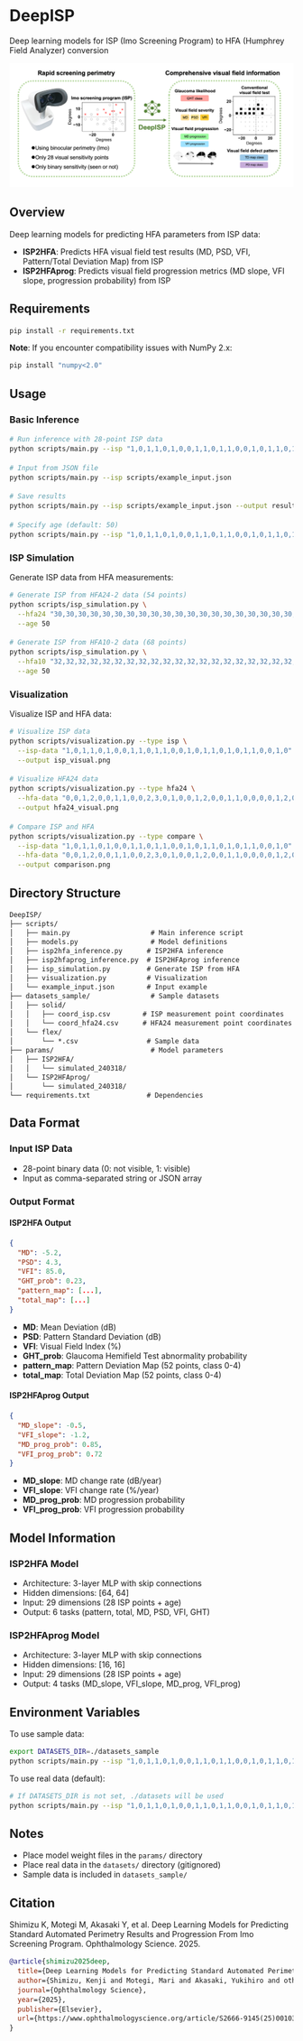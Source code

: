 # DeepISP

Deep learning models for ISP (Imo Screening Program) to HFA (Humphrey Field Analyzer) conversion

![DeepISP Overview](images/DeepISP.png)

## Overview

Deep learning models for predicting HFA parameters from ISP data:
- **ISP2HFA**: Predicts HFA visual field test results (MD, PSD, VFI, Pattern/Total Deviation Map) from ISP
- **ISP2HFAprog**: Predicts visual field progression metrics (MD slope, VFI slope, progression probability) from ISP

## Requirements

```bash
pip install -r requirements.txt
```

**Note**: If you encounter compatibility issues with NumPy 2.x:
```bash
pip install "numpy<2.0"
```

## Usage

### Basic Inference

```bash
# Run inference with 28-point ISP data
python scripts/main.py --isp "1,0,1,1,0,1,0,0,1,1,0,1,1,0,0,1,0,1,1,0,1,0,1,1,0,0,1,0"

# Input from JSON file
python scripts/main.py --isp scripts/example_input.json

# Save results
python scripts/main.py --isp scripts/example_input.json --output results.json

# Specify age (default: 50)
python scripts/main.py --isp "1,0,1,1,0,1,0,0,1,1,0,1,1,0,0,1,0,1,1,0,1,0,1,1,0,0,1,0" --age 65
```

### ISP Simulation

Generate ISP data from HFA measurements:

```bash
# Generate ISP from HFA24-2 data (54 points)
python scripts/isp_simulation.py \
  --hfa24 "30,30,30,30,30,30,30,30,30,30,30,30,30,30,30,30,30,30,30,30,30,30,30,30,30,30,30,30,30,30,30,30,30,30,30,30,30,30,30,30,30,30,30,30,30,30,30,30,30,30,30,30,30,30" \
  --age 50

# Generate ISP from HFA10-2 data (68 points)
python scripts/isp_simulation.py \
  --hfa10 "32,32,32,32,32,32,32,32,32,32,32,32,32,32,32,32,32,32,32,32,32,32,32,32,32,32,32,32,32,32,32,32,32,32,32,32,32,32,32,32,32,32,32,32,32,32,32,32,32,32,32,32,32,32,32,32,32,32,32,32,32,32,32,32,32,32,32,32" \
  --age 50
```

### Visualization

Visualize ISP and HFA data:

```bash
# Visualize ISP data
python scripts/visualization.py --type isp \
  --isp-data "1,0,1,1,0,1,0,0,1,1,0,1,1,0,0,1,0,1,1,0,1,0,1,1,0,0,1,0" \
  --output isp_visual.png

# Visualize HFA24 data
python scripts/visualization.py --type hfa24 \
  --hfa-data "0,0,1,2,0,0,1,1,0,0,2,3,0,1,0,0,1,2,0,0,1,1,0,0,0,0,1,2,0,0,1,1,0,0,2,3,0,1,0,0,1,2,0,0,1,1,0,0,0,1,2,0" \
  --output hfa24_visual.png

# Compare ISP and HFA
python scripts/visualization.py --type compare \
  --isp-data "1,0,1,1,0,1,0,0,1,1,0,1,1,0,0,1,0,1,1,0,1,0,1,1,0,0,1,0" \
  --hfa-data "0,0,1,2,0,0,1,1,0,0,2,3,0,1,0,0,1,2,0,0,1,1,0,0,0,0,1,2,0,0,1,1,0,0,2,3,0,1,0,0,1,2,0,0,1,1,0,0,0,1,2,0" \
  --output comparison.png
```

## Directory Structure

```
DeepISP/
├── scripts/
│   ├── main.py                    # Main inference script
│   ├── models.py                  # Model definitions
│   ├── isp2hfa_inference.py      # ISP2HFA inference
│   ├── isp2hfaprog_inference.py  # ISP2HFAprog inference
│   ├── isp_simulation.py         # Generate ISP from HFA
│   ├── visualization.py          # Visualization
│   └── example_input.json        # Input example
├── datasets_sample/               # Sample datasets
│   ├── solid/
│   │   ├── coord_isp.csv        # ISP measurement point coordinates
│   │   └── coord_hfa24.csv      # HFA24 measurement point coordinates
│   └── flex/
│       └── *.csv                 # Sample data
├── params/                        # Model parameters
│   ├── ISP2HFA/
│   │   └── simulated_240318/
│   └── ISP2HFAprog/
│       └── simulated_240318/
└── requirements.txt              # Dependencies
```

## Data Format

### Input ISP Data
- 28-point binary data (0: not visible, 1: visible)
- Input as comma-separated string or JSON array

### Output Format

#### ISP2HFA Output
```json
{
  "MD": -5.2,
  "PSD": 4.3,
  "VFI": 85.0,
  "GHT_prob": 0.23,
  "pattern_map": [...],
  "total_map": [...]
}
```
- **MD**: Mean Deviation (dB)
- **PSD**: Pattern Standard Deviation (dB)
- **VFI**: Visual Field Index (%)
- **GHT_prob**: Glaucoma Hemifield Test abnormality probability
- **pattern_map**: Pattern Deviation Map (52 points, class 0-4)
- **total_map**: Total Deviation Map (52 points, class 0-4)

#### ISP2HFAprog Output
```json
{
  "MD_slope": -0.5,
  "VFI_slope": -1.2,
  "MD_prog_prob": 0.85,
  "VFI_prog_prob": 0.72
}
```
- **MD_slope**: MD change rate (dB/year)
- **VFI_slope**: VFI change rate (%/year)
- **MD_prog_prob**: MD progression probability
- **VFI_prog_prob**: VFI progression probability

## Model Information

### ISP2HFA Model
- Architecture: 3-layer MLP with skip connections
- Hidden dimensions: [64, 64]
- Input: 29 dimensions (28 ISP points + age)
- Output: 6 tasks (pattern, total, MD, PSD, VFI, GHT)

### ISP2HFAprog Model
- Architecture: 3-layer MLP with skip connections
- Hidden dimensions: [16, 16]
- Input: 29 dimensions (28 ISP points + age)
- Output: 4 tasks (MD_slope, VFI_slope, MD_prog, VFI_prog)

## Environment Variables

To use sample data:
```bash
export DATASETS_DIR=./datasets_sample
python scripts/main.py --isp "1,0,1,1,0,1,0,0,1,1,0,1,1,0,0,1,0,1,1,0,1,0,1,1,0,0,1,0"
```

To use real data (default):
```bash
# If DATASETS_DIR is not set, ./datasets will be used
python scripts/main.py --isp "1,0,1,1,0,1,0,0,1,1,0,1,1,0,0,1,0,1,1,0,1,0,1,1,0,0,1,0"
```

## Notes

- Place model weight files in the `params/` directory
- Place real data in the `datasets/` directory (gitignored)
- Sample data is included in `datasets_sample/`

## Citation

Shimizu K, Motegi M, Akasaki Y, et al. Deep Learning Models for Predicting Standard Automated Perimetry Results and Progression From Imo Screening Program. Ophthalmology Science. 2025.

```bibtex
@article{shimizu2025deep,
  title={Deep Learning Models for Predicting Standard Automated Perimetry Results and Progression From Imo Screening Program},
  author={Shimizu, Kenji and Motegi, Mari and Akasaki, Yukihiro and others},
  journal={Ophthalmology Science},
  year={2025},
  publisher={Elsevier},
  url={https://www.ophthalmologyscience.org/article/S2666-9145(25)00103-4/fulltext}
}
```